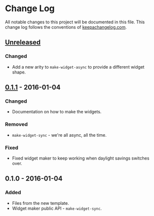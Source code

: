 # Change Log
All notable changes to this project will be documented in this file. This change log follows the conventions of [keepachangelog.com](http://keepachangelog.com/).

## [Unreleased][unreleased]
### Changed
- Add a new arity to `make-widget-async` to provide a different widget shape.

## [0.1.1] - 2016-01-04
### Changed
- Documentation on how to make the widgets.

### Removed
- `make-widget-sync` - we're all async, all the time.

### Fixed
- Fixed widget maker to keep working when daylight savings switches over.

## 0.1.0 - 2016-01-04
### Added
- Files from the new template.
- Widget maker public API - `make-widget-sync`.

[unreleased]: https://github.com/your-name/clj-with-out-str/compare/0.1.1...HEAD
[0.1.1]: https://github.com/your-name/clj-with-out-str/compare/0.1.0...0.1.1
